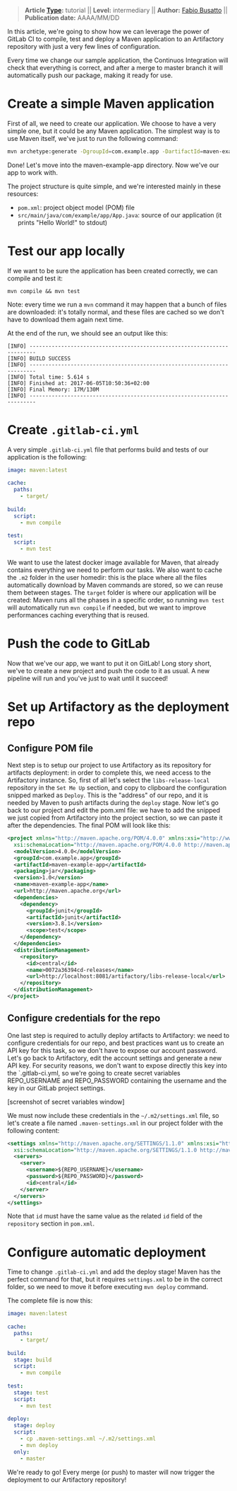 > **Article [Type](../../development/writing_documentation.html#types-of-technical-articles):** tutorial ||
> **Level:** intermediary ||
> **Author:** [Fabio Busatto](https://gitlab.com/bikebilly) ||
> **Publication date:** AAAA/MM/DD

In this article, we're going to show how we can leverage the power of GitLab CI to compile, test and deploy a Maven application to an Artifactory repository with just a very few lines of configuration.
 
Every time we change our sample application, the Continuos Integration will check that everything is correct, and after a merge to master branch it will automatically push our package, making it ready for use.
 
 
# Create a simple Maven application
 
First of all, we need to create our application. We choose to have a very simple one, but it could be any Maven application. The simplest way is to use Maven itself, we've just to run the following command:
 
```bash
mvn archetype:generate -DgroupId=com.example.app -DartifactId=maven-example-app -Dversion=1.0 -DarchetypeArtifactId=maven-archetype-quickstart -DinteractiveMode=false
```

Done! Let's move into the maven-example-app directory. Now we've our app to work with.
 
The project structure is quite simple, and we're interested mainly in these resources:
 
- `pom.xml`: project object model (POM) file
- `src/main/java/com/example/app/App.java`: source of our application (it prints "Hello World!" to stdout)
 
# Test our app locally
 
If we want to be sure the application has been created correctly, we can compile and test it:
 
```
mvn compile && mvn test
```

Note: every time we run a `mvn` command it may happen that a bunch of files are downloaded: it's totally normal, and these files are cached so we don't have to download them again next time.
 
At the end of the run, we should see an output like this:
 
```
[INFO] ------------------------------------------------------------------------
[INFO] BUILD SUCCESS
[INFO] ------------------------------------------------------------------------
[INFO] Total time: 5.614 s
[INFO] Finished at: 2017-06-05T10:50:36+02:00
[INFO] Final Memory: 17M/130M
[INFO] ------------------------------------------------------------------------
```

# Create `.gitlab-ci.yml`
 
A very simple `.gitlab-ci.yml` file that performs build and tests of our application is the following:
 
```yaml
image: maven:latest
 
cache:
  paths:
    - target/
 
build:
  script:
    - mvn compile
 
test:
  script:
    - mvn test
```
 
We want to use the latest docker image available for Maven, that already contains everything we need to perform our tasks. We also want to cache the `.m2` folder in the user homedir: this is the place where all the files automatically download by Maven commands are stored, so we can reuse them between stages. The `target` folder is where our application will be created: Maven runs all the phases in a specific order, so running `mvn test` will automatically run `mvn compile` if needed, but we want to improve performances caching everything that is reused.
 
# Push the code to GitLab
 
Now that we've our app, we want to put it on GitLab! Long story short, we've to create a new project and push the code to it as usual. A new pipeline will run and you've just to wait until it succeed!
 
# Set up Artifactory as the deployment repo
 
## Configure POM file
 
Next step is to setup our project to use Artifactory as its repository for artifacts deployment: in order to complete this, we need access to the Artifactory instance.
So, first of all let's select the `libs-release-local` repository in the `Set Me Up` section, and copy to clipboard the configuration snipped marked as `Deploy`. This is the "address" of our repo, and it is needed by Maven to push artifacts during the `deploy` stage.
Now let's go back to our project and edit the pom.xml file: we have to add the snipped we just copied from Artifactory into the project section, so we can paste it after the dependencies.
The final POM will look like this:
 
```xml
<project xmlns="http://maven.apache.org/POM/4.0.0" xmlns:xsi="http://www.w3.org/2001/XMLSchema-instance"
  xsi:schemaLocation="http://maven.apache.org/POM/4.0.0 http://maven.apache.org/maven-v4_0_0.xsd">
  <modelVersion>4.0.0</modelVersion>
  <groupId>com.example.app</groupId>
  <artifactId>maven-example-app</artifactId>
  <packaging>jar</packaging>
  <version>1.0</version>
  <name>maven-example-app</name>
  <url>http://maven.apache.org</url>
  <dependencies>
    <dependency>
      <groupId>junit</groupId>
      <artifactId>junit</artifactId>
      <version>3.8.1</version>
      <scope>test</scope>
    </dependency>
  </dependencies>
  <distributionManagement>
    <repository>
      <id>central</id>
      <name>0072a36394cd-releases</name>
      <url>http://localhost:8081/artifactory/libs-release-local</url>
    </repository>
  </distributionManagement>
</project>
```

## Configure credentials for the repo
 
One last step is required to actully deploy artifacts to Artifactory: we need to configure credentials for our repo, and best practices want us to create an API key for this task, so we don't have to expose our account password.
Let's go back to Artifactory, edit the account settings and generate a new API key. For security reasons, we don't want to expose directly this key into the `.gitlab-ci.yml, so we're going to create secret variables REPO_USERNAME and REPO_PASSWORD containing the username and the key in our GitLab project settings.
 
[screenshot of secret variables window]
 
We must now include these credentials in the `~/.m2/settings.xml` file, so let's create a file named `.maven-settings.xml` in our project folder with the following content:
 
```xml
<settings xmlns="http://maven.apache.org/SETTINGS/1.1.0" xmlns:xsi="http://www.w3.org/2001/XMLSchema-instance"
  xsi:schemaLocation="http://maven.apache.org/SETTINGS/1.1.0 http://maven.apache.org/xsd/settings-1.1.0.xsd">
  <servers>
    <server>
      <username>${REPO_USERNAME}</username>
      <password>${REPO_PASSWORD}</password>
      <id>central</id>
    </server>
  </servers>
</settings>
```

Note that `id` must have the same value as the related `id` field of the `repository` section in `pom.xml`.
 
# Configure automatic deployment
 
Time to change `.gitlab-ci.yml` and add the deploy stage! Maven has the perfect command for that, but it requires `settings.xml` to be in the correct folder, so we need to move it before executing `mvn deploy` command.
 
The complete file is now this:
 
```yaml
image: maven:latest
 
cache:
  paths:
    - target/
 
build:
  stage: build
  script:
    - mvn compile
 
test:
  stage: test
  script:
    - mvn test
 
deploy:
  stage: deploy
  script:
    - cp .maven-settings.xml ~/.m2/settings.xml
    - mvn deploy
  only:
    - master
```
We're ready to go! Every merge (or push) to master will now trigger the deployment to our Artifactory repository!